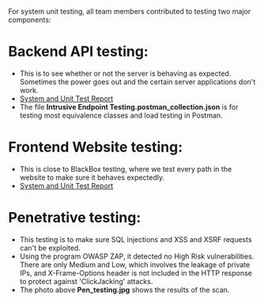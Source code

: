 For system unit testing, all team members contributed to testing two major components: 

# Backend API testing:
* This is to see whether or not the server is behaving as expected.  Sometimes the power goes out and the certain server applications don't work. 
* [System and Unit Test Report](https://docs.google.com/document/d/1JFMbYzD89msBOQERkjt_H4sloGaCTcX-JBhMCaSpqAY/edit?pli=1 "Backend API 
endpoints")
* The file **Intrusive Endpoint Testing.postman_collection.json** is for testing most equivalence classes and load testing in Postman.  

# Frontend Website testing:
* This is close to BlackBox testing, where we test every path in the website to make sure it behaves expectedly.  
* [System and Unit Test Report](https://docs.google.com/document/d/1qUQHPPe7UBGFNDUO_wVAENJsxExyQ0l9NPY9Q5Xg4zs/edit "Frontend website")

# Penetrative testing:
* This testing is to make sure SQL injections and XSS and XSRF requests can't be exploited.
* Using the program OWASP ZAP, it detected no High Risk vulnerabilities.  There are only Medium and Low, which involves the leakage of private IPs, and X-Frame-Options header is not included in the HTTP response to protect against 'ClickJacking' attacks.
* The photo above **Pen_testing.jpg** shows the results of the scan.   
